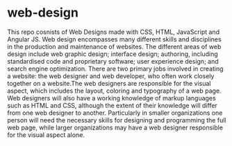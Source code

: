 # web-design
This repo cosnists of Web Designs made with CSS, HTML, JavaScript and Angular JS.
Web design encompasses many different skills and disciplines in the production and maintenance of websites. The different areas of web design include web graphic design; interface design; authoring, including standardised code and proprietary software; user experience design; and search engine optimization.
There are two primary jobs involved in creating a website: the web designer and web developer, who often work closely together on a website.The web designers are responsible for the visual aspect, which includes the layout, coloring and typography of a web page. Web designers will also have a working knowledge of markup languages such as HTML and CSS, although the extent of their knowledge will differ from one web designer to another. Particularly in smaller organizations one person will need the necessary skills for designing and programming the full web page, while larger organizations may have a web designer responsible for the visual aspect alone.